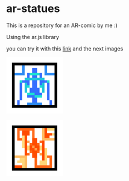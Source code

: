 # ar-statues

This is a repository for an AR-comic by me :)

Using the ar.js library

you can try it with this [link](https://ar-statues.web.app) and the next images

<img
  src="https://github.com/JUANITOTELO/ar-statues/blob/master/public/patterns/pattern-first.png"
  alt="Alt text"
  title="Optional title"
  style="display: inline-block; margin: 0 auto; width: 150px">
  
  <img
  src="https://github.com/JUANITOTELO/ar-statues/blob/master/public/patterns/pattern-second.png"
  alt="Alt text"
  title="Optional title"
  style="display: inline-block; margin: 0 auto; width: 150px">


